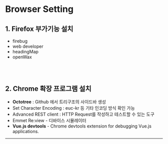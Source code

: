 # Browser Setting


## 1. Firefox 부가기능 설치
- firebug
- web developer
- headingMap
- openWax




<br><br>



## 2. Chrome 확장 프로그램 설치

* **Octotree** : Github 에서 트리구조의 사이드바 생성
* Set Character Encoding : euc-kr 등 기타 인코딩 방식 확인 가능
* Advanced REST client : HTTP Request를 작성하고 테스트할 수 있는 도구
* Emmet Re:view - 디바이스 시뮬레이터
* **Vue.js devtools** - Chrome devtools extension for debugging Vue.js applications.




---

